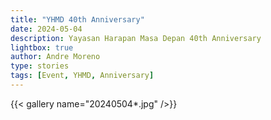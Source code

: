 ```yaml
---
title: "YHMD 40th Anniversary"
date: 2024-05-04
description: Yayasan Harapan Masa Depan 40th Anniversary
lightbox: true
author: Andre Moreno
type: stories
tags: [Event, YHMD, Anniversary]
---
```



{{< gallery name="20240504*.jpg" />}}